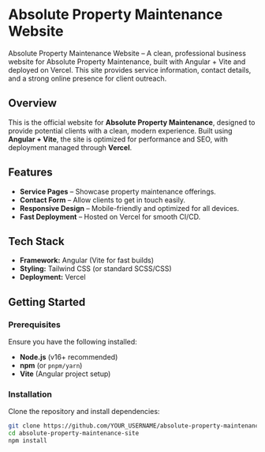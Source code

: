 # Absolute Property Maintenance Website
Absolute Property Maintenance Website – A clean, professional business website for Absolute Property Maintenance, built with Angular + Vite and deployed on Vercel. This site provides service information, contact details, and a strong online presence for client outreach.

## Overview
This is the official website for **Absolute Property Maintenance**, designed to provide potential clients with a clean, modern experience. Built using **Angular + Vite**, the site is optimized for performance and SEO, with deployment managed through **Vercel**.

## Features
- **Service Pages** – Showcase property maintenance offerings.
- **Contact Form** – Allow clients to get in touch easily.
- **Responsive Design** – Mobile-friendly and optimized for all devices.
- **Fast Deployment** – Hosted on Vercel for smooth CI/CD.

## Tech Stack
- **Framework:** Angular (Vite for fast builds)
- **Styling:** Tailwind CSS (or standard SCSS/CSS)
- **Deployment:** Vercel

## Getting Started

### Prerequisites
Ensure you have the following installed:
- **Node.js** (v16+ recommended)
- **npm** (or `pnpm/yarn`)
- **Vite** (Angular project setup)

### Installation
Clone the repository and install dependencies:

```sh
git clone https://github.com/YOUR_USERNAME/absolute-property-maintenance-site.git
cd absolute-property-maintenance-site
npm install
